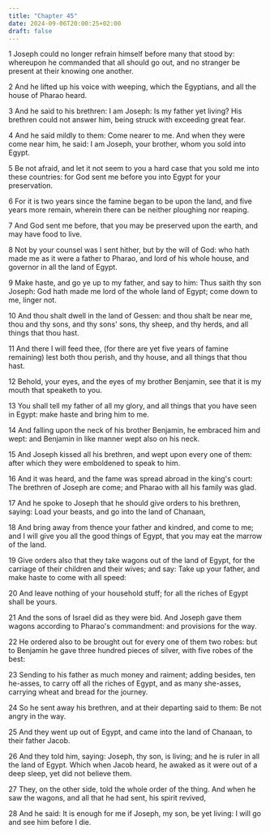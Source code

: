 ```yaml
---
title: "Chapter 45"
date: 2024-09-06T20:00:25+02:00
draft: false
---
```



1 Joseph could no longer refrain himself before many that stood by: whereupon he commanded that all should go out, and no stranger be present at their knowing one another.

2 And he lifted up his voice with weeping, which the Egyptians, and all the house of Pharao heard.

3 And he said to his brethren: I am Joseph: Is my father yet living? His brethren could not answer him, being struck with exceeding great fear.

4 And he said mildly to them: Come nearer to me. And when they were come near him, he said: I am Joseph, your brother, whom you sold into Egypt.

5 Be not afraid, and let it not seem to you a hard case that you sold me into these countries: for God sent me before you into Egypt for your preservation.

6 For it is two years since the famine began to be upon the land, and five years more remain, wherein there can be neither ploughing nor reaping.

7 And God sent me before, that you may be preserved upon the earth, and may have food to live.

8 Not by your counsel was I sent hither, but by the will of God: who hath made me as it were a father to Pharao, and lord of his whole house, and governor in all the land of Egypt.

9 Make haste, and go ye up to my father, and say to him: Thus saith thy son Joseph: God hath made me lord of the whole land of Egypt; come down to me, linger not.

10 And thou shalt dwell in the land of Gessen: and thou shalt be near me, thou and thy sons, and thy sons' sons, thy sheep, and thy herds, and all things that thou hast.

11 And there I will feed thee, (for there are yet five years of famine remaining) lest both thou perish, and thy house, and all things that thou hast.

12 Behold, your eyes, and the eyes of my brother Benjamin, see that it is my mouth that speaketh to you.

13 You shall tell my father of all my glory, and all things that you have seen in Egypt: make haste and bring him to me.

14 And falling upon the neck of his brother Benjamin, he embraced him and wept: and Benjamin in like manner wept also on his neck.

15 And Joseph kissed all his brethren, and wept upon every one of them: after which they were emboldened to speak to him.

16 And it was heard, and the fame was spread abroad in the king's court: The brethren of Joseph are come; and Pharao with all his family was glad.

17 And he spoke to Joseph that he should give orders to his brethren, saying: Load your beasts, and go into the land of Chanaan,

18 And bring away from thence your father and kindred, and come to me; and I will give you all the good things of Egypt, that you may eat the marrow of the land.

19 Give orders also that they take wagons out of the land of Egypt, for the carriage of their children and their wives; and say: Take up your father, and make haste to come with all speed:

20 And leave nothing of your household stuff; for all the riches of Egypt shall be yours.

21 And the sons of Israel did as they were bid. And Joseph gave them wagons according to Pharao's commandment: and provisions for the way.

22 He ordered also to be brought out for every one of them two robes: but to Benjamin he gave three hundred pieces of silver, with five robes of the best:

23 Sending to his father as much money and raiment; adding besides, ten he-asses, to carry off all the riches of Egypt, and as many she-asses, carrying wheat and bread for the journey.

24 So he sent away his brethren, and at their departing said to them: Be not angry in the way.

25 And they went up out of Egypt, and came into the land of Chanaan, to their father Jacob.

26 And they told him, saying: Joseph, thy son, is living; and he is ruler in all the land of Egypt. Which when Jacob heard, he awaked as it were out of a deep sleep, yet did not believe them.

27 They, on the other side, told the whole order of the thing. And when he saw the wagons, and all that he had sent, his spirit revived,

28 And he said: It is enough for me if Joseph, my son, be yet living: I will go and see him before I die.

